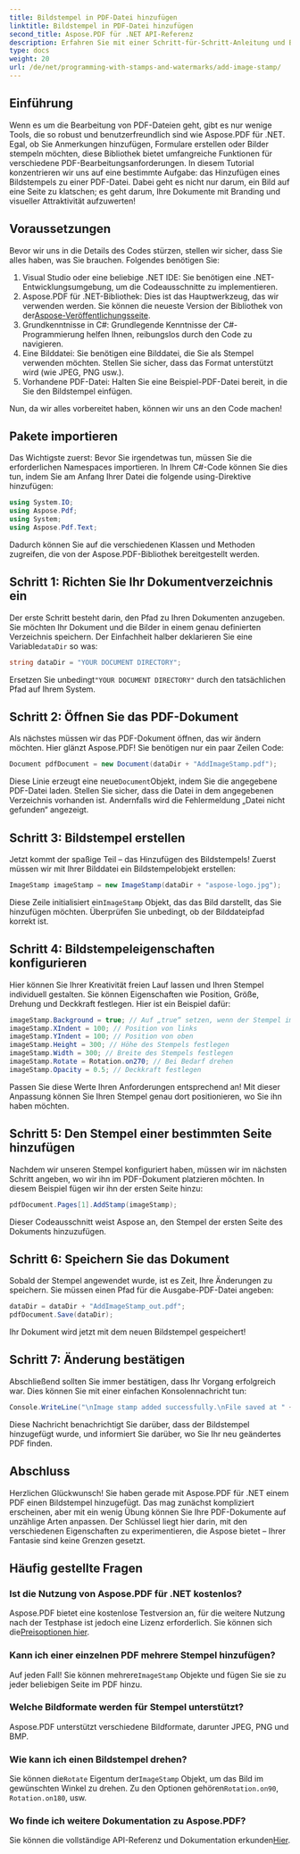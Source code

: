 ```yaml
---
title: Bildstempel in PDF-Datei hinzufügen
linktitle: Bildstempel in PDF-Datei hinzufügen
second_title: Aspose.PDF für .NET API-Referenz
description: Erfahren Sie mit einer Schritt-für-Schritt-Anleitung und Beispielcode, wie Sie mit Aspose.PDF für .NET PDF-Dateien einen Bildstempel hinzufügen.
type: docs
weight: 20
url: /de/net/programming-with-stamps-and-watermarks/add-image-stamp/
---
```

## Einführung

Wenn es um die Bearbeitung von PDF-Dateien geht, gibt es nur wenige Tools, die so robust und benutzerfreundlich sind wie Aspose.PDF für .NET. Egal, ob Sie Anmerkungen hinzufügen, Formulare erstellen oder Bilder stempeln möchten, diese Bibliothek bietet umfangreiche Funktionen für verschiedene PDF-Bearbeitungsanforderungen. In diesem Tutorial konzentrieren wir uns auf eine bestimmte Aufgabe: das Hinzufügen eines Bildstempels zu einer PDF-Datei. Dabei geht es nicht nur darum, ein Bild auf eine Seite zu klatschen; es geht darum, Ihre Dokumente mit Branding und visueller Attraktivität aufzuwerten!

## Voraussetzungen

Bevor wir uns in die Details des Codes stürzen, stellen wir sicher, dass Sie alles haben, was Sie brauchen. Folgendes benötigen Sie:

1. Visual Studio oder eine beliebige .NET IDE: Sie benötigen eine .NET-Entwicklungsumgebung, um die Codeausschnitte zu implementieren.
2.  Aspose.PDF für .NET-Bibliothek: Dies ist das Hauptwerkzeug, das wir verwenden werden. Sie können die neueste Version der Bibliothek von der[Aspose-Veröffentlichungsseite](https://releases.aspose.com/pdf/net/).
3. Grundkenntnisse in C#: Grundlegende Kenntnisse der C#-Programmierung helfen Ihnen, reibungslos durch den Code zu navigieren.
4. Eine Bilddatei: Sie benötigen eine Bilddatei, die Sie als Stempel verwenden möchten. Stellen Sie sicher, dass das Format unterstützt wird (wie JPEG, PNG usw.).
5. Vorhandene PDF-Datei: Halten Sie eine Beispiel-PDF-Datei bereit, in die Sie den Bildstempel einfügen.

Nun, da wir alles vorbereitet haben, können wir uns an den Code machen!

## Pakete importieren

Das Wichtigste zuerst: Bevor Sie irgendetwas tun, müssen Sie die erforderlichen Namespaces importieren. In Ihrem C#-Code können Sie dies tun, indem Sie am Anfang Ihrer Datei die folgende using-Direktive hinzufügen:

```csharp
using System.IO;
using Aspose.Pdf;
using System;
using Aspose.Pdf.Text;
```

Dadurch können Sie auf die verschiedenen Klassen und Methoden zugreifen, die von der Aspose.PDF-Bibliothek bereitgestellt werden.

## Schritt 1: Richten Sie Ihr Dokumentverzeichnis ein

 Der erste Schritt besteht darin, den Pfad zu Ihren Dokumenten anzugeben. Sie möchten Ihr Dokument und die Bilder in einem genau definierten Verzeichnis speichern. Der Einfachheit halber deklarieren Sie eine Variable`dataDir` so was:

```csharp
string dataDir = "YOUR DOCUMENT DIRECTORY";
```

 Ersetzen Sie unbedingt`"YOUR DOCUMENT DIRECTORY"` durch den tatsächlichen Pfad auf Ihrem System.

## Schritt 2: Öffnen Sie das PDF-Dokument

Als nächstes müssen wir das PDF-Dokument öffnen, das wir ändern möchten. Hier glänzt Aspose.PDF! Sie benötigen nur ein paar Zeilen Code:

```csharp
Document pdfDocument = new Document(dataDir + "AddImageStamp.pdf");
```

 Diese Linie erzeugt eine neue`Document`Objekt, indem Sie die angegebene PDF-Datei laden. Stellen Sie sicher, dass die Datei in dem angegebenen Verzeichnis vorhanden ist. Andernfalls wird die Fehlermeldung „Datei nicht gefunden“ angezeigt.

## Schritt 3: Bildstempel erstellen

Jetzt kommt der spaßige Teil – das Hinzufügen des Bildstempels! Zuerst müssen wir mit Ihrer Bilddatei ein Bildstempelobjekt erstellen:

```csharp
ImageStamp imageStamp = new ImageStamp(dataDir + "aspose-logo.jpg");
```

 Diese Zeile initialisiert ein`ImageStamp` Objekt, das das Bild darstellt, das Sie hinzufügen möchten. Überprüfen Sie unbedingt, ob der Bilddateipfad korrekt ist.

## Schritt 4: Bildstempeleigenschaften konfigurieren

Hier können Sie Ihrer Kreativität freien Lauf lassen und Ihren Stempel individuell gestalten. Sie können Eigenschaften wie Position, Größe, Drehung und Deckkraft festlegen. Hier ist ein Beispiel dafür:

```csharp
imageStamp.Background = true; // Auf „true“ setzen, wenn der Stempel im Hintergrund angezeigt werden soll
imageStamp.XIndent = 100; // Position von links
imageStamp.YIndent = 100; // Position von oben
imageStamp.Height = 300; // Höhe des Stempels festlegen
imageStamp.Width = 300; // Breite des Stempels festlegen
imageStamp.Rotate = Rotation.on270; // Bei Bedarf drehen
imageStamp.Opacity = 0.5; // Deckkraft festlegen
```

Passen Sie diese Werte Ihren Anforderungen entsprechend an! Mit dieser Anpassung können Sie Ihren Stempel genau dort positionieren, wo Sie ihn haben möchten.

## Schritt 5: Den Stempel einer bestimmten Seite hinzufügen

Nachdem wir unseren Stempel konfiguriert haben, müssen wir im nächsten Schritt angeben, wo wir ihn im PDF-Dokument platzieren möchten. In diesem Beispiel fügen wir ihn der ersten Seite hinzu:

```csharp
pdfDocument.Pages[1].AddStamp(imageStamp);
```

Dieser Codeausschnitt weist Aspose an, den Stempel der ersten Seite des Dokuments hinzuzufügen.

## Schritt 6: Speichern Sie das Dokument

Sobald der Stempel angewendet wurde, ist es Zeit, Ihre Änderungen zu speichern. Sie müssen einen Pfad für die Ausgabe-PDF-Datei angeben:

```csharp
dataDir = dataDir + "AddImageStamp_out.pdf";
pdfDocument.Save(dataDir);
```

Ihr Dokument wird jetzt mit dem neuen Bildstempel gespeichert!

## Schritt 7: Änderung bestätigen

Abschließend sollten Sie immer bestätigen, dass Ihr Vorgang erfolgreich war. Dies können Sie mit einer einfachen Konsolennachricht tun:

```csharp
Console.WriteLine("\nImage stamp added successfully.\nFile saved at " + dataDir);
```

Diese Nachricht benachrichtigt Sie darüber, dass der Bildstempel hinzugefügt wurde, und informiert Sie darüber, wo Sie Ihr neu geändertes PDF finden.

## Abschluss

Herzlichen Glückwunsch! Sie haben gerade mit Aspose.PDF für .NET einem PDF einen Bildstempel hinzugefügt. Das mag zunächst kompliziert erscheinen, aber mit ein wenig Übung können Sie Ihre PDF-Dokumente auf unzählige Arten anpassen. Der Schlüssel liegt hier darin, mit den verschiedenen Eigenschaften zu experimentieren, die Aspose bietet – Ihrer Fantasie sind keine Grenzen gesetzt.

## Häufig gestellte Fragen

### Ist die Nutzung von Aspose.PDF für .NET kostenlos?  
 Aspose.PDF bietet eine kostenlose Testversion an, für die weitere Nutzung nach der Testphase ist jedoch eine Lizenz erforderlich. Sie können sich die[Preisoptionen hier](https://purchase.aspose.com/buy).

### Kann ich einer einzelnen PDF mehrere Stempel hinzufügen?  
 Auf jeden Fall! Sie können mehrere`ImageStamp` Objekte und fügen Sie sie zu jeder beliebigen Seite im PDF hinzu.

### Welche Bildformate werden für Stempel unterstützt?  
Aspose.PDF unterstützt verschiedene Bildformate, darunter JPEG, PNG und BMP.

### Wie kann ich einen Bildstempel drehen?  
 Sie können die`Rotate` Eigentum der`ImageStamp` Objekt, um das Bild im gewünschten Winkel zu drehen. Zu den Optionen gehören`Rotation.on90`, `Rotation.on180`, usw.

### Wo finde ich weitere Dokumentation zu Aspose.PDF?  
 Sie können die vollständige API-Referenz und Dokumentation erkunden[Hier](https://reference.aspose.com/pdf/net/).
